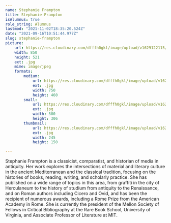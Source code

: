 ```yaml
---
name: Stephanie Frampton
title: Stephanie Frampton
isAlumnus: true
role_string: Alumnus
lastmod: "2021-11-02T18:35:20.524Z"
date: "2021-09-16T10:51:44.977Z"
slug: stephanie-frampton
picture:
    url: https://res.cloudinary.com/dfffh0gkl/image/upload/v1629122115/stephanie_a64d57dcab.jpg
    width: 850
    height: 521
    ext: .jpg
    mime: image/jpeg
    formats:
        medium:
            url: https://res.cloudinary.com/dfffh0gkl/image/upload/v1629122117/medium_stephanie_a64d57dcab.jpg
            ext: .jpg
            width: 750
            height: 460
        small:
            url: https://res.cloudinary.com/dfffh0gkl/image/upload/v1629122117/small_stephanie_a64d57dcab.jpg
            ext: .jpg
            width: 500
            height: 306
        thumbnail:
            url: https://res.cloudinary.com/dfffh0gkl/image/upload/v1629122116/thumbnail_stephanie_a64d57dcab.jpg
            ext: .jpg
            width: 245
            height: 150

---
```

Stephanie Frampton is a classicist, comparatist, and historian of media in antiquity. Her work explores the intersections of material and literary culture in the ancient Mediterranean and the classical tradition, focusing on the histories of books, reading, writing, and scholarly practice. She has published on a wide range of topics in this area, from graffiti in the city of Herculaneum to the history of studium from antiquity to the Renaissance, and on Roman authors including Cicero and Ovid, and has been the recipient of numerous awards, including a Rome Prize from the American Academy in Rome. She is currently the president of the Mellon Society of Fellows in Critical Bibliography at the Rare Book School, University of Virginia, and Associate Professor of Literature at MIT.